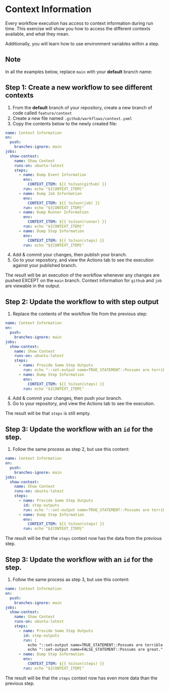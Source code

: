 # Context Information

Every workflow execution has access to context information during run time. This exercise will show you how to access the different contexts available, and what they mean.

Additionally, you will learn how to use environment variables within a step.

## Note
In all the examples below, replace `main` with your __default__ branch name:

## Step 1: Create a new workflow to see different contexts

1. From the __default__ branch of your repository, create a new branch of code called `feature/context`
2. Create a new file named `.github/workflows/context.yaml`
3. Copy the contents below to the newly created file:

```yaml
name: Context Information
on:
  push:
    branches-ignore: main
jobs:
  show-context:
    name: Show Context
    runs-on: ubuntu-latest
    steps:
      - name: Dump Event Information
        env:
          CONTEXT_ITEM: ${{ toJson(github) }}
        run: echo "${CONTEXT_ITEM}"
      - name: Dump Job Information
        env:
          CONTEXT_ITEM: ${{ toJson(job) }}
        run: echo "${CONTEXT_ITEM}"
      - name: Dump Runner Information
        env:
          CONTEXT_ITEM: ${{ toJson(runner) }}
        run: echo "${CONTEXT_ITEM}"
      - name: Dump Step Information
        env:
          CONTEXT_ITEM: ${{ toJson(steps) }}
        run: echo "${CONTEXT_ITEM}"
```

4. Add & commit your changes, then publish your branch.
5. Go to your repository, and view the Actions tab to see the execution against your published branch.

The result will be an execution of the workflow whenever any changes are pushed EXCEPT on the `main` branch. Context information for `github` and `job` are viewable in the output.

## Step 2: Update the workflow to with step output

1. Replace the contents of the workflow file from the previous step:

```yaml
name: Context Information
on:
  push:
    branches-ignore: main
jobs:
  show-context:
    name: Show Context
    runs-on: ubuntu-latest
    steps:
      - name: Provide Some Step Outputs
        run: echo "::set-output name=TRUE_STATEMENT::Possums are terrible."
      - name: Dump Step Information
        env:
          CONTEXT_ITEM: ${{ toJson(steps) }}
        run: echo "${CONTEXT_ITEM}"
```

4. Add & commit your changes, then push your branch.
5. Go to your repository, and view the Actions tab to see the execution.

The result will be that `steps` is still empty.

## Step 3: Update the workflow with an `id` for the step.

1. Follow the same process as step 2, but use this content:

```yaml
name: Context Information
on:
  push:
    branches-ignore: main
jobs:
  show-context:
    name: Show Context
    runs-on: ubuntu-latest
    steps:
      - name: Provide Some Step Outputs
        id: step-outputs
        run: echo "::set-output name=TRUE_STATEMENT::Possums are terrible."
      - name: Dump Step Information
        env:
          CONTEXT_ITEM: ${{ toJson(steps) }}
        run: echo "${CONTEXT_ITEM}"
```

The result will be that the `steps` context now has the data from the previous step.

## Step 3: Update the workflow with an `id` for the step.

1. Follow the same process as step 3, but use this content:

```yaml
name: Context Information
on:
  push:
    branches-ignore: main
jobs:
  show-context:
    name: Show Context
    runs-on: ubuntu-latest
    steps:
      - name: Provide Some Step Outputs
        id: step-outputs
        run: |
          echo "::set-output name=TRUE_STATEMENT::Possums are terrible."
          echo "::set-output name=FALSE_STATEMENT::Possums are great."
      - name: Dump Step Information
        env:
          CONTEXT_ITEM: ${{ toJson(steps) }}
        run: echo "${CONTEXT_ITEM}"
```

The result will be that the `steps` context now has even more data than the previous step.
